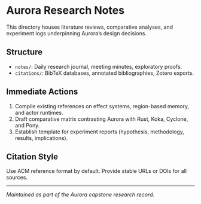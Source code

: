# Aurora Research Notes

This directory houses literature reviews, comparative analyses, and experiment logs underpinning Aurora’s design decisions.

## Structure
- `notes/`: Daily research journal, meeting minutes, exploratory proofs.
- `citations/`: BibTeX databases, annotated bibliographies, Zotero exports.

## Immediate Actions
1. Compile existing references on effect systems, region-based memory, and actor runtimes.
2. Draft comparative matrix contrasting Aurora with Rust, Koka, Cyclone, and Pony.
3. Establish template for experiment reports (hypothesis, methodology, results, implications).

## Citation Style
Use ACM reference format by default. Provide stable URLs or DOIs for all sources.

---
*Maintained as part of the Aurora capstone research record.*
